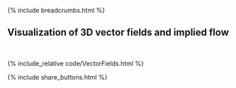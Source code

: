 {% include breadcrumbs.html %}

## Visualization of 3D vector fields and implied flow
<div class="header_line"><br/></div>

{% include_relative code/VectorFields.html %}

<p style="clear: both;"></p>

{% include share_buttons.html %}